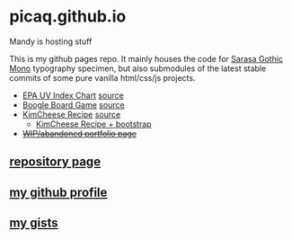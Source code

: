 # picaq.github.io
Mandy is hosting stuff

This is my github pages repo. It mainly houses the code for [Sarasa Gothic Mono](https://picaq.github.io/sarasa/) typography specimen, but also submodules of the latest stable commits of some pure vanilla html/css/js projects.

- [EPA UV Index Chart](https://picaq.github.io/epa-uv/) [source](https://github.com/picaq/epa-uv)
- [Boogle Board Game](https://picaq.github.io/JS+HTML-Games/) [source](https://github.com/picaq/JS-HTML-Games)
- [KimCheese Recipe](https://picaq.github.io/kimcheese-recipe/) [source](https://github.com/picaq/recipe-page)
  - [KimCheese Recipe + bootstrap](https://picaq.github.io/kimcheese-boots/)
- ~~[WIP/abandoned portfolio page](https://picaq.github.io/portfolio/)~~

## [repository page](https://github.com/picaq/picaq.github.io)
## [my github profile](https://github.com/picaq/)
## [my gists](https://gist.github.com/picaq)


<link rel="stylesheet" href="readme.css">
